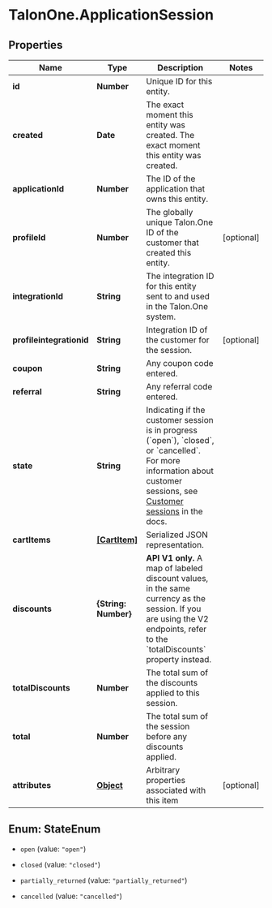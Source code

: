# TalonOne.ApplicationSession

## Properties

Name | Type | Description | Notes
------------ | ------------- | ------------- | -------------
**id** | **Number** | Unique ID for this entity. | 
**created** | **Date** | The exact moment this entity was created. The exact moment this entity was created. | 
**applicationId** | **Number** | The ID of the application that owns this entity. | 
**profileId** | **Number** | The globally unique Talon.One ID of the customer that created this entity. | [optional] 
**integrationId** | **String** | The integration ID for this entity sent to and used in the Talon.One system. | 
**profileintegrationid** | **String** | Integration ID of the customer for the session. | [optional] 
**coupon** | **String** | Any coupon code entered. | 
**referral** | **String** | Any referral code entered. | 
**state** | **String** | Indicating if the customer session is in progress (&#x60;open&#x60;), &#x60;closed&#x60;, or &#x60;cancelled&#x60;. For more information about customer sessions, see [Customer sessions](/docs/dev/concepts/entities#customer-session-states) in the docs.  | 
**cartItems** | [**[CartItem]**](CartItem.md) | Serialized JSON representation. | 
**discounts** | **{String: Number}** | **API V1 only.** A map of labeled discount values, in the same currency as the session.  If you are using the V2 endpoints, refer to the &#x60;totalDiscounts&#x60; property instead.  | 
**totalDiscounts** | **Number** | The total sum of the discounts applied to this session. | 
**total** | **Number** | The total sum of the session before any discounts applied. | 
**attributes** | [**Object**](.md) | Arbitrary properties associated with this item | [optional] 



## Enum: StateEnum


* `open` (value: `"open"`)

* `closed` (value: `"closed"`)

* `partially_returned` (value: `"partially_returned"`)

* `cancelled` (value: `"cancelled"`)




